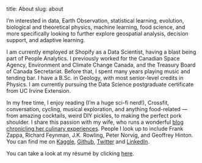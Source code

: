 title: About
slug: about

I’m interested in data, Earth Observation, statistical learning, evolution, biological and theoretical physics, machine learning, food science, and more specifically looking to further explore geospatial analysis, decision support, and adaptive learning.

I am currently employed at Shopify as a Data Scientist, having a blast being part of People Analytics. I previously worked for the Canadian Space Agency, Environment and Climate Change Canada, and the Treasury Board of Canada Secretariat. Before that, I spent many years playing music and tending bar. I have a B.Sc. in Geology, with most senior-level credits in Physics. I am currently pursuing the Data Science postgraduate certificate from UC Irvine Extension.

In my free time, I enjoy reading (I’m a huge sci-fi nerd!), Crossfit, conversation, cycling, musical exploration, and anything food-related &mdash; from amazing cocktails, weird DIY pickles, to making the perfect pork shoulder. I share this passion with my wife, who runs a wonderful [blog chronicling her culinary experiences](https://squeezemylemon.ca). People I look up to include Frank Zappa, Richard Feynman, J.K. Rowling, Peter Norvig, and Geoffrey Hinton. You can find me on [Kaggle](https://www.kaggle.com/leblancfg), [Github](https://github.com/leblancfg), [Twitter](https://twitter.com/leblancfg1) and [LinkedIn](https://www.linkedin.com/in/françois-leblanc-07294b106).

You can take a look at my résumé by clicking [here](leblancfg_CV.pdf).
